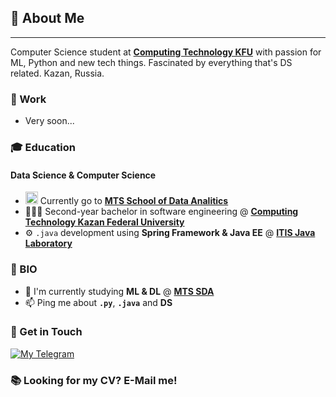 ## 🌱 About Me

---

Computer Science student at [**Computing Technology KFU**](https://kpfu.ru/computing-technology) with passion for ML, Python and new tech things. Fascinated by everything that's DS related. Kazan, Russia.


### 🦾 Work

- Very soon...

### 🎓 Education

#### Data Science & Computer Science

- <a href="https://www.teta.mts.ru/analytics" target="_blank"><img src='https://play-lh.googleusercontent.com/xqEyND_gIVqw8CXU7f4EJ3VTXY1_vgXRP2Ts8-p1BymH5e7DhFB2yWTemUFi3sBZsOoq' width=20></a> Currently go to [**MTS School of Data Analitics**](https://www.teta.mts.ru/analytics)
- 🙋🏻‍♂️ Second-year bachelor in software engineering @ [**Computing Technology Kazan Federal University**](https://www.teta.mts.ru/analytics)
- ⚙ `.java` development using **Spring Framework & Java EE** @ [**ITIS Java Laboratory**](https://kpfu.ru/computing-technology)

### 👾 BIO

- 🔭 I'm currently studying **ML & DL** @ [**MTS SDA**](https://www.teta.mts.ru/analytics)
- 📫 Ping me about **`.py`**, **`.java`** and **DS**

### 📧 Get in Touch

[![My Telegram](https://logos-world.net/wp-content/uploads/2021/03/Telegram-Symbol.png)](https://t.me/pavelkochkin1) 

### 📚 Looking for my CV? E-Mail me!
